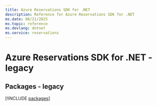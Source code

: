 ```yaml
---
title: Azure Reservations SDK for .NET
description: Reference for Azure Reservations SDK for .NET
ms.date: 08/21/2025
ms.topic: reference
ms.devlang: dotnet
ms.service: reservations
---
```

# Azure Reservations SDK for .NET - legacy
## Packages - legacy
[!INCLUDE [packages](reservations-index.md)]